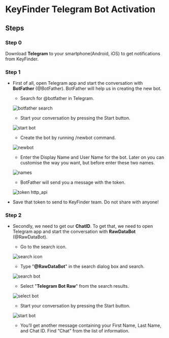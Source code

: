 # KeyFinder Telegram Bot Activation
## Steps
### Step 0
Download **Telegram** to your smartphone(Android, iOS) to get notifications from KeyFinder. 
### Step 1
* First of all, open Telegram app and start the conversation with **BotFather** (@BotFather). BotFather will help us in creating the new bot.
  - Search for @botfather in Telegram.

   ![botfather search](https://user-images.githubusercontent.com/72407947/146800108-96ffb18b-f71a-41fc-bb34-caa19a195267.png)

  - Start your conversation by pressing the Start button.
 
   ![start bot](https://ucarecdn.com/ca311d0a-e460-43b9-aaf6-9b97a549a9cf/)
    
   - Create the bot by running /newbot command.

   ![newbot](https://ucarecdn.com/93c96757-1522-4062-a141-3530a56f66f2/)
    
   - Enter the Display Name and User Name for the bot. Later on you can customise the way you want, but before enter these two names.
    
   ![names](https://ucarecdn.com/861b41ff-1e77-418f-b6dd-294bd3a6d047/)
    
   - BotFather will send you a message with the token.
   
   ![token http_api](https://ucarecdn.com/a6a0a74c-e40c-4c8b-9d4c-28c602f4af7c/)
   
* Save that token to send to KeyFinder team. Do not share with anyone!

### Step 2
* Secondly, we need to get our **ChatID**. To get that, we need to open Telegram app and start the conversation with **RawDataBot** (@RawDataBot). 
  - Go to the search icon.

  ![search icon](https://i2.wp.com/www.alphr.com/wp-content/uploads/2021/04/2-28.jpg?w=720&ssl=1)
  
  - Type "**@RawDataBot**" in the search dialog box and search.

  ![search bot](https://i1.wp.com/www.alphr.com/wp-content/uploads/2021/04/3-30.jpg?w=720&ssl=1)
  
  - Select "**Telegram Bot Raw**" from the search results.
  
  ![select bot](https://i1.wp.com/www.alphr.com/wp-content/uploads/2021/04/3-31.jpg?w=720&ssl=1)
  
  - Start your conversation by pressing the Start button.

  ![start bot](https://i2.wp.com/www.alphr.com/wp-content/uploads/2021/04/4-28.jpg?w=720&ssl=1)
  
  - You’ll get another message containing your First Name, Last Name, and Chat ID. Find “Chat” from the list of information.
